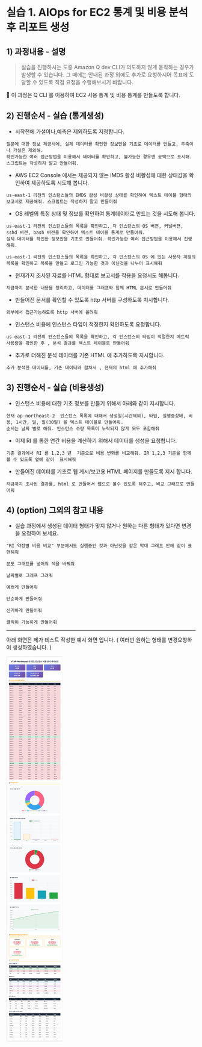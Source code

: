 
# 실습 1. AIOps for EC2 통계 및 비용 분석후 리포트 생성

## 1) 과정내용 - 설명

> 실습을 진행하시는 도중 Amazon Q dev CLI가 의도하지 않게 동작하는 경우가 발생할 수 있습니다. 그 때에는 안내된 과정 외에도 추가로 요청하시어 목표에 도달할 수 있도록 직접 요청을 수행해보시기 바랍니다.

 
📢 이 과정은 Q CLI 를 이용하여 EC2 사용 통계 및 비용 통계를 만들도록 합니다. 


## 2) 진행순서 - 실습 (통계생성)

* 시작전에 가설이나,예측은 제외하도록 지정합니다.
```
질문에 대한 정보 제공시에, 실제 데이터를 확인한 정보만을 기초로 데이터를 만들고, 추축이나 가설은 제외해.
확인가능한 여러 접근방법을 이용해서 데이터를 확인하고, 불가능한 경우엔 공백으로 표시해. 스크립트는 작성하지 말고 만들어줘.
```


* AWS EC2 Console 에서는 제공되지 않는 IMDS 활성 비활성에 대한 상태값을 확인하여 제공하도록 시도해 봅니다. 
```
us-east-1 리전의 인스턴스들의 IMDS 활성 비활성 상태를 확인하여 텍스트 테이블 형태의 보고서로 제공해줘. 스크립트는 작성하지 말고 만들어줘
```


* OS 레벨의 특정 상태 및 정보를 확인하여 통계데이터로 만드는 것을 시도해 봅니다. 

```
us-east-1 리전의 인스턴스들의 목록을 확인하고, 각 인스턴스의 OS 버젼, 커널버젼, sshd 버젼, bash 버젼을 확인하여 텍스트 테이블 통계로 만들어줘.
실제 데이터를 확인한 정보만을 기초로 만들어줘. 확인가능한 여러 접근방법을 이용해서 진행해줘.
```

```
us-east-1 리전의 인스턴스들의 목록을 확인하고, 각 인스턴스의 OS 에 있는 사용자 계정의 목록을 확인하고 목록을 만들고 로그인 가능한 것과 아닌것을 나누어 표시해줘
```

* 현재가지 조사된 자료를 HTML 형태로 보고서를 작용을 요청시도 해봅니다.
```
지금까지 분석한 내용을 정리하고, 데이터를 그래프와 함께 HTML 문서로 만들어줘
```


* 만들어진 문서를 확인할 수 있도록 http 서버를 구성하도록 지시합니다. 
```
외부에서 접근가능하도록 http 서버에 올려줘
```

* 인스턴스 비용에 인스턴스 타입이 적정한지 확인하도록 요청합니다.
```
us-east-1 리전의 인스턴스들의 목록을 확인하고, 각 인스턴스의 타입이 적절한지 메트릭 사용량을 확인한 후 , 분석 결과를 텍스트 테이블로 만들어줘
```

* 추가로 더해진 분석 데이터를 기존 HTML 에 추가하도록 지시합니다.
```
추가 분석한 데이터를, 기존 데이터와 합쳐서 , 현재의 html 에 추가해줘
```

## 3) 진행순서 - 실습 (비용생성)

* 인스턴스 비용에 대한 기초 정보를 만들기 위해서 아래와 같이 지시합니다.
```
현재 ap-northeast-2  인스턴스 목록에 대해서 생성일(시간제외), 타입, 실행중상태, 비용, 1시간, 일, 월(30일) 을 텍스트 테이블로 만들어줘.
순서는 날짜 별로 해줘. 인스턴스 수량 목록이 누락되지 않게 모두 포함해줘
```

* 이제 RI 를 통한 연간 비용을 계산하기 위해서 데이터를 생성을 요청합니다.
```
기존 결과에서 RI 를 1,2,3 년  기준으로 비용 변화를 비교해줘. IR 1,2,3 기준을 함께 볼 수 있도록 옆에 같이  표시해줘
```

* 만들어진 데이터를 기초로 웹 게시/보고용 HTML 페이지를 만들도록 지시 합니다.
```
지금까지 조사된 결과를, html 로 만들어서 웹으로 볼수 있도록 해주고, 비교 그래프로 만들어줘
```


## 4) (option) 그외의 참고 내용

* 실습 과정에서 생성된 데이터 형태가 맞지 않거나 원하는 다른 형태가 있다면 변경을 요청하여 보세요.
```
"RI 약정별 비용 비교" 부분에서도 실행중인 것과 아닌것을 같은 막대 그래프 안에 같이 표현해줘
```
```
분포 그래프를 넣어줘 색을 바꿔줘
```
```
날짜별로 그래프 그려줘
```
```
예쁘게 만들어줘
```
```
단순하게 만들어줘
```
```
신기하게 만들어줘
```
```
클릭이 가능하게 만들어줘
```


----
아래 화면은 제가 테스트 작성한 예시 화면 입니다. ( 여러번 원하는 형태를 변경요청하여 생성하였습니다. ) 

![ec2-cost-calc.img](./data/ec2-cost-calc.png)
